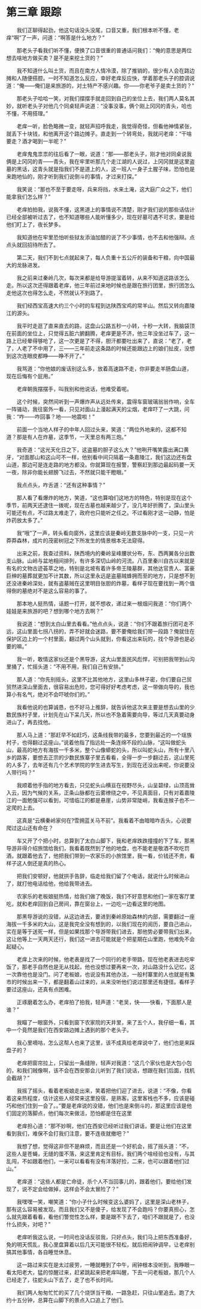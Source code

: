 # 第三章 跟踪


　　我们正聊得起劲，他这句话没头没尾，口音又重，我们根本听不懂，老痒“啊”了一声，问道：“啊答是什么地方？”

　　那老头子看我们听不懂，便换了口音很重的普通话问我们：“俺的意思是两位想去啥地方做买卖？是不是来挖土货的？”

　　我不知道什么叫土货，而且在南方人情冷漠，除了推销的，很少有人会在路边摊和人随便搭腔。一时不知道怎么反应，幸好老痒反应快，学着那老头子的腔调说道：“俺——俺们是来旅游的，对土特产不感兴趣。你——你老爷子是卖土货的？”

　　那老头子哈哈一笑，对我们摆摆手就走回到自己的坐位上去，我们两人莫名其妙，就听老头子对他几个同桌轻声说道：“没事没事，俩个刚上冈冈的青头，哈也不懂，不用搭理。”

　　老痒一听，脸色略微一变，就轻声招呼我走，我觉得奇怪，但看他神情紧张，就丢下十块钱，和他离开这个路边摊子。直走到一个转弯处，我就问老痒：“干啥要走？酒才喝到一半呢？”

　　老痒鬼鬼祟祟的往后看了一眼，说道：“那——那老头子，刚才他对同桌说我俩是上冈冈的青——青头，我在牢里听那几个走江湖的人说过，上冈冈就是这里盗墓的黑话，这青头就是指我们不是道上的人，这一班人一身子土腥子味，恐怕也是来跑地仙的，刚才听到我们说倒斗的事情，才过来打探。”

　　我笑说：“那也不至于要走呀，兵来将挡，水来土淹，这大庭广众之下，他们能拿我们怎么样？”

　　老痒拍拍我，说我不懂，这黑道上的事情说不清楚，刚才我们说的那些话估计已经全部被听过去了，也不知道哪些人能听懂多少，现在好墓可遇不可求，要是给他们盯上了，夜长梦多。

　　我知道他在牢里恐怕听些狱友添油加醋的说了不少事情，也不去和他强辩。点点头就回招待所去了。

　　第二天，我们不到七点就起来了，每人负重十五公斤的装备和干粮，向中国最大的龙脉进发。

　　我之前来过秦岭几次，每次来都是给导游提溜着转，从来不知道这路该怎么走。所以这次还得跟着老痒，他三年前过来地时候也是跟在旅行团里，旅行团怎么走他这次也得怎么走，不然就认不到路了。

　　我们经西宝高速大约三个小时的车程到达陕西宝鸡的常羊山。然后又转向嘉陵江的源头。

　　我平时走逛了直来直去的路，这盘山公路五秒一小转，十秒一大转，我脑袋顶在前面的坐位上，只觉得五脏六腑翻腾，老痒更是不济，他三年没坐过车了，这一路上已经晕得够呛了，这一次更是了不得，胆汗都要吐出来了，直说：“老了，老了，人老了不中用了，三——三年前走这条路的时候还能跟边上的娘们扯皮，没想到这次连眼皮都睁——睁不开了。”

　　我骂道：“你他娘的废话别这么多，放着高速路不走，你非要走羊肠盘山道，现在后悔有个屁用。”

　　老痒朝我摆摆手，叫我别和他说话，他难受着呢。

　　这个时候，突然间听到一声爆炸声从远处传来，震得车窗玻璃翁翁作响，全车一阵骚动，我往窗外一看，只见对面山上漫起满天的尘烟，老痒吓了一大跳，问我：“咋——咋回事？地——地震啦！”

　　前面一个当地人样子的中年人回过头来，笑道：“两位外地来的，这都不知道？那是有人在炸墓，这季节，一天里总有两三炮。”

　　我奇道：“这光天化日之下，这盗墓的胆子这么大？”他咧开嘴笑露出满口黄牙，“对面那山和这山可不一样，他别看中间只隔着一条嘉陵江，我们这边还有盘山道，那边可是连走路的地方都没。你就算现在报警，警察赶到那边最起码要一天一夜，除非你能长翅膀飞过去，不然就只能干瞪眼。”

　　我点点头，咋舌道：“还有这种事情？”

　　那人看了看爆炸的地方，笑道，“这也算咱们这地方的特色，特别是现在这个季节，前两天还逮住一拨呢，现在古墓也越来越少了，没几年好折腾了，深山里头可能还有点，不过路太难走了，政府也只能听之任之。不过看刚才这一动静，怕是炸药放太多了。”

　　我“哦”了一声，转头看向窗外，这里应该是秦岭无数支脉中的一支，只见一片莽莽森林，成片的茂密树冠之下所发生的情景根本无法窥得。

　　出来之前，我查过资料，陕西境内的秦岭呈峰腰状分布，东、西两翼各分出数支山脉。山岭与盆地相间排列，有许多深切山岭的河流。八百里秦川自古以来就是有名的文物古迹荟萃之地，特别是北坡有着许多帝王陵墓群，其他达官贵人、富豪巨绅的墓葬就更加不计其数，所以这里永远是盗墓贼蜂拥而至的地方，只是想不到还没进秦岭深处，就有盗墓贼在这里明目张胆的炸墓，看样子现在要找到一两个值得倒的墓绝对不是这么容易的事了。

　　那本地人挺热情，话题一打开，就不想收，递过来一根烟问我道：“你们两个娃娃是来旅游的吧？想到哪个地方去啊？”

　　我说道：“想到太白山里去看看。”他点点头，说道：“你们不跟着旅行团可走不远，这山里面七拐八拐的，弄不好就会迷路，要不要俺给我们带一段路？俺就住在保护区边上的一个村里面，翻过两个山头就到，你看这出来玩的，找个导游也是必要的嘛。”

　　我一听，敢情这家伙还是个黑导游，这大山里面民风彪悍，可别把我带到山沟里捅了，忙摇头道：“不用不用，我们自己有安排。”

　　那人道：“你先别摇头，这里不比其他地方，这里山多林子密，你们要自己贸贸然进深山里面去，很容易出危险，您可得好好考虑考虑，这一带做向导的，我也算小有名气，绝对不会吓唬你们的。”

　　我看他说的也算诚恳，也不好马上推辞，就告诉他这次来主要是想去山里的少数民族村子里，计划先在山下呆几天，所以也不急着需要向导，等过几天真要动身进山了，再去找他。

　　那人马上道：“那赶早不如赶巧，这条线我带的最多，您要到最近的一个瑶族村子，也得翻过这座山。”说着他指了指远处一条连绵不段的山脉，“这叫做蛇头山，最高的地方有海拔一千多米，整个山像蟒蛇的头，所以叫蛇头山，所有十里八乡的路客，要想去正宗的少数民族寨子里去看看，全得一步一步翻过去，这山里死的人多了，去年还有几个艺术学院的学生进去写生，到现在还没出来呢，你说要没人带行吗？”

　　我顺着他手指的地方看去，只见蛇头山横亘在视野尽头，山呈碧绿，山顶高耸入云，因为气候的关系，正条山脉都在云雾缭绕之中，不见真面目，只有对着嘉陵江的一面勉强可以看到，可惜临江的都是悬崖，山势非常陡峭，我看连猴子也不一定爬的上去。

　　这真是“云横秦岭家何在?雪拥蓝关马不前”。我看着不由暗暗咋舌头，心说要爬过这山还有命在？

　　车又开了个把小时，总算到了太白山脚下，我和老痒跌跌撞撞的下了车，那黑导游非得介绍旅馆给我们，我看着既然到了他的地盘，也不能老是敬酒不吹吃罚酒，就跟着他去了，他把我们带到一农家乐的小旅馆里，我一看，价钱还不贵，看样子这人倒还是真的热心。

　　把我们安顿好，他就拱手告辞，临走给我们留了个电话，就说什么时候进山了，就打他电话给他，他给我带进去。

　　农家乐的老板娘挺热情，给我们做了晚饭，我们不好意思和他们一家在客厅里吃，就和老痒回到自己房间，靠在窗台上，一边吃一边看这里的地图。

　　那黑导游说的没错，从这边进去，要进到秦岭原始森林的内部，需要翻过一座海拔一千多米的大山，这是我完全没有想到的，以我们现在的阅历，要自己进山，实在是等于送死一样，但是如果找那个导游带我们进去，那他势必要带我们出来，这让他等上一天两天还行，我们这一进去可能就是个把星期在山里跑，他难免不会起疑心。

　　老痒上次来的时候，他老表是找了一个同行的老手带路，现在他老表进去吃牢饭了，那老手自然也是无从找起，他也没想过要再来一次，对山路没什么记忆，这一次靠他也是没门。问了老板娘，也说没有其他办法，一般村寨里的人也就是有集市的时候出来一下，都是翻着山过来的，从来没听他们说过那里还有捷径。看样子要过这座山，还真有点困难。

　　正琢磨着怎么办，老痒拍了拍我，轻声道：“老吴，快——快看，下面那人是谁？”

　　我瞄了一眼窗外，只看到窗下农家院的天井里，来了五个人，我仔细一看，其中一个竟然是我们在西安路边摊上遇到的那个老头子。

　　我心里嘀咕，怎么这帮人也来了这里，该不成真给老痒说中了，他们也是来踩盘子的？

　　老痒把窗帘拉上，只留出一条缝隙，轻声对我道：“这几个家伙也是大包小包的，和我们贼像啊，该不会在西安那会儿听到了我们说话，想跟在我们后面，找机会截胡？”

　　我摇了摇头，看着老板娘走出来，笑着把他们迎了进去，说道：“不像，你看着这亲热程度，估计这些人经常来这里投宿，是熟客。这里客栈也不多，应该是碰巧和他们住到一会了。。”要是老痒说的没错，他们也是来倒斗的，那这里应该是他们固定的落脚点，他们每次来做活，恐怕都是住在这里

　　老痒担心道：“那不妙啊，他们在西安已经听过我们讲话，要是让他们在这里看到我们，难保不会打我们注意，要不连夜就撤吧？”

　　我想了想，觉得这非但不是麻烦，而且还是一个好机会，摇了摇头道：“不，这些人是苍蝇，无缝的蛋不落，来这里肯定有目标，我们两个啥经验也没有，与其乱闯，不如跟着他们，一来可以看看有没有洋落好捡，二来，也可以跟着他们过山。”

　　老痒道：“这些人都是亡命徒，杀个人不当回事儿的，跟着他们，要给他们发现了，说不定会给做掉，这样会不会太冒险了？”

　　我嘿嘿一笑，嘲笑道：“你小子什么时候变这么婆妈了，这里是深山老林子，那有这么容易被发现。而且我们又不是傻子，给发现了不会跑吗？你要真担心，怎么就先跟着看看，看他们警觉性怎么样，要是跟不下去了，咱们不跟就是了，也没什么损失，对吧？”

　　老痒听我这么说，一时间也没话反驳我，只好点头，我们马上把东西准备好，免的明天慌乱，我心里盘算着以后几天可能很不轻松，就后把闹钟调早，让老痒别搞其他事情，各自睡觉休息。

　　这一路过来实在是太过疲劳，一睡就睡到了中午，闹钟根本没听到，我睁眼一看太阳老大，猛的惊醒过来，赶紧跳起来把老痒叫醒，下去一问老板娘，那几个人已经走了，往蛇头山下去了，走了也不长时间。

　　我们两人匆匆忙忙的买了几个烧饼当干粮，一路急赶，只往山里追去。跑了大约十五分钟，总算在山脚下的景点入口追上了他们。

